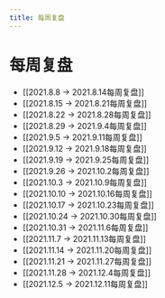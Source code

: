 ```yaml
---
title: 每周复盘
---
```


# 每周复盘
- [[2021.8.8 -> 2021.8.14每周复盘]]
- [[2021.8.15 -> 2021.8.21每周复盘]]
- [[2021.8.22 -> 2021.8.28每周复盘]]
- [[2021.8.29 -> 2021.9.4每周复盘]]
- [[2021.9.5 -> 2021.9.11每周复盘]]
- [[2021.9.12 -> 2021.9.18每周复盘]]
- [[2021.9.19 -> 2021.9.25每周复盘]]
- [[2021.9.26 -> 2021.10.2每周复盘]]
- [[2021.10.3 -> 2021.10.9每周复盘]]
- [[2021.10.10 -> 2021.10.16每周复盘]]
- [[2021.10.17 -> 2021.10.23每周复盘]]
- [[2021.10.24 -> 2021.10.30每周复盘]]
- [[2021.10.31 -> 2021.11.6每周复盘]]
- [[2021.11.7 -> 2021.11.13每周复盘]]
- [[2021.11.14 -> 2021.11.20每周复盘]]
- [[2021.11.21 -> 2021.11.27每周复盘]]
- [[2021.11.28 -> 2021.12.4每周复盘]]
- [[2021.12.5 -> 2021.12.11每周复盘]]